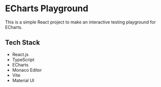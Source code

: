 # ECharts Playground

This is a simple React project to make an interactive testing playground for ECharts.

## Tech Stack

- React.js
- TypeScript
- ECharts
- Monaco Editor
- Vite
- Material UI

